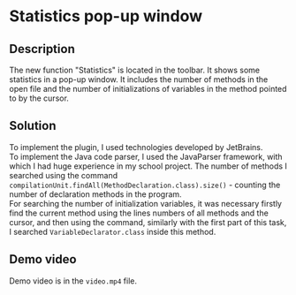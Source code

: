 # Statistics pop-up window

## Description
The new function "Statistics" is located in the toolbar. It shows some statistics in a pop-up window. It includes the number of methods in the open file and the number of initializations of variables in the method pointed to by the cursor.
## Solution
To implement the plugin, I used technologies developed by JetBrains.\
To implement the Java code parser, I used the JavaParser framework, with which I had huge experience in my school project.
The number of methods I searched using the command `compilationUnit.findAll(MethodDeclaration.class).size()` - counting the number of declaration methods in the program.\
For searching the number of initialization variables, it was necessary firstly find the current method using the lines numbers of all methods and the cursor, and then using the command, similarly with the first part of this task, I searched `VariableDeclarator.class` inside this method.
## Demo video
Demo video is in the `video.mp4` file.